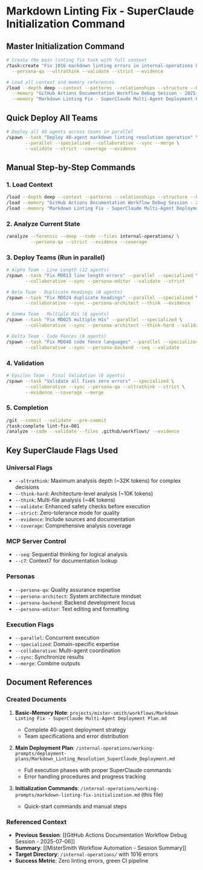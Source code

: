 # Markdown Linting Fix - SuperClaude Initialization Command

## Master Initialization Command

```bash
# Create the main linting fix task with full context
/task:create "Fix 1016 markdown linting errors in internal-operations blocking CI pipeline" \
  --persona-qa --ultrathink --validate --strict --evidence

# Load all context and memory references
/load --depth deep --context --patterns --relationships --structure --health \
  --memory "GitHub Actions Documentation Workflow Debug Session - 2025-07-06" \
  --memory "Markdown Linting Fix - SuperClaude Multi-Agent Deployment Plan"
```

## Quick Deploy All Teams

```bash
# Deploy all 40 agents across teams in parallel
/spawn --task "Deploy 40-agent markdown linting resolution operation" \
       --parallel --specialized --collaborative --sync --merge \
       --validate --strict --coverage --evidence
```

## Manual Step-by-Step Commands

### 1. Load Context

```bash
/load --depth deep --context --patterns --relationships --structure --health
/load --memory "GitHub Actions Documentation Workflow Debug Session - 2025-07-06"
/load --memory "Markdown Linting Fix - SuperClaude Multi-Agent Deployment Plan"
```

### 2. Analyze Current State

```bash
/analyze --forensic --deep --code --files internal-operations/ \
         --persona-qa --strict --evidence --coverage
```

### 3. Deploy Teams (Run in parallel)

```bash
# Alpha Team - Line Length (12 agents)
/spawn --task "Fix MD013 line length errors" --parallel --specialized \
       --collaborative --sync --persona-editor --validate --strict

# Beta Team - Duplicate Headings (8 agents)
/spawn --task "Fix MD024 duplicate headings" --parallel --specialized \
       --collaborative --sync --persona-architect --think --evidence

# Gamma Team - Multiple H1s (6 agents)  
/spawn --task "Fix MD025 multiple H1s" --parallel --specialized \
       --collaborative --sync --persona-architect --think-hard --validate

# Delta Team - Code Fences (8 agents)
/spawn --task "Fix MD040 code fence languages" --parallel --specialized \
       --collaborative --sync --persona-backend --seq --validate
```

### 4. Validation

```bash
# Epsilon Team - Final Validation (6 agents)
/spawn --task "Validate all fixes zero errors" --specialized \
       --collaborative --sync --persona-qa --ultrathink --strict \
       --evidence --coverage --merge
```

### 5. Completion

```bash
/git --commit --validate --pre-commit
/task:complete lint-fix-001
/analyze --code --validate --files .github/workflows/ --evidence
```

## Key SuperClaude Flags Used

### Universal Flags
- `--ultrathink`: Maximum analysis depth (~32K tokens) for complex decisions
- `--think-hard`: Architecture-level analysis (~10K tokens)
- `--think`: Multi-file analysis (~4K tokens)
- `--validate`: Enhanced safety checks before execution
- `--strict`: Zero-tolerance mode for quality
- `--evidence`: Include sources and documentation
- `--coverage`: Comprehensive analysis coverage

### MCP Server Control
- `--seq`: Sequential thinking for logical analysis
- `--c7`: Context7 for documentation lookup

### Personas
- `--persona-qa`: Quality assurance expertise
- `--persona-architect`: System architecture mindset
- `--persona-backend`: Backend development focus
- `--persona-editor`: Text editing and formatting

### Execution Flags
- `--parallel`: Concurrent execution
- `--specialized`: Domain-specific expertise
- `--collaborative`: Multi-agent coordination
- `--sync`: Synchronize results
- `--merge`: Combine outputs

## Document References

### Created Documents
1. **Basic-Memory Note**: `projects/mister-smith/workflows/Markdown Linting Fix - SuperClaude Multi-Agent Deployment Plan.md`
   - Complete 40-agent deployment strategy
   - Team specifications and error distribution

2. **Main Deployment Plan**: `/internal-operations/working-prompts/deployment-plans/Markdown_Linting_Resolution_SuperClaude_Deployment.md`
   - Full execution phases with proper SuperClaude commands
   - Error handling procedures and progress tracking

3. **Initialization Commands**: `/internal-operations/working-prompts/markdown-linting-fix-initialization.md` (this file)
   - Quick-start commands and manual steps

### Referenced Context
- **Previous Session**: [[GitHub Actions Documentation Workflow Debug Session - 2025-07-06]]
- **Summary**: [[MisterSmith Workflow Automation - Session Summary]]
- **Target Directory**: `/internal-operations/` with 1016 errors
- **Success Metric**: Zero linting errors, green CI pipeline